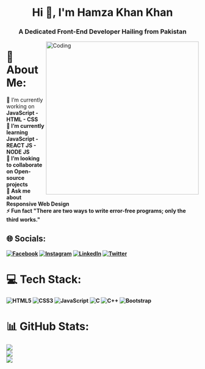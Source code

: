 <h1 align="center">Hi 👋, I'm Hamza Khan Khan</h1>
<h3 align="center">A Dedicated Front-End Developer Hailing from Pakistan</h3>
<img align="right" alt="Coding" width="400" src="https://camo.githubusercontent.com/dbd02eb60eede5c8e12d03bb1531f7df43acf13a3d8a90bccbda7aa220799a1d/68747470733a2f2f74342e667463646e2e6e65742f6a70672f30332f31332f34302f34352f3336305f465f3331333430343534315f6539595a33706874366f45456b4d5875687854626f71584132423253684e6e432e6a7067">

# 💫 About Me:
🔭 I’m currently working on <b>JavaScript - HTML - CSS<b><br>🌱 I’m currently learning JavaScript - REACT JS - NODE JS<br>👯 I’m looking to collaborate on Open-source projects<br>💬 Ask me about Responsive Web Design<br>⚡ Fun fact "There are two ways to write error-free programs; only the third works."


## 🌐 Socials:
[![Facebook](https://img.shields.io/badge/Facebook-%231877F2.svg?logo=Facebook&logoColor=white)](https://facebook.com/Hamza.Riaz2004) [![Instagram](https://img.shields.io/badge/Instagram-%23E4405F.svg?logo=Instagram&logoColor=white)](https://instagram.com/hamzaaa_riazz) [![LinkedIn](https://img.shields.io/badge/LinkedIn-%230077B5.svg?logo=linkedin&logoColor=white)](https://linkedin.com/in/hamza-riaz-khan-1720b027a) [![Twitter](https://img.shields.io/badge/Twitter-%231DA1F2.svg?logo=Twitter&logoColor=white)](https://twitter.com/@Hamzaa_Riazz) 

# 💻 Tech Stack:
![HTML5](https://img.shields.io/badge/html5-%23E34F26.svg?style=for-the-badge&logo=html5&logoColor=white) ![CSS3](https://img.shields.io/badge/css3-%231572B6.svg?style=for-the-badge&logo=css3&logoColor=white) ![JavaScript](https://img.shields.io/badge/javascript-%23323330.svg?style=for-the-badge&logo=javascript&logoColor=%23F7DF1E) ![C](https://img.shields.io/badge/c-%2300599C.svg?style=for-the-badge&logo=c&logoColor=white) ![C++](https://img.shields.io/badge/c++-%2300599C.svg?style=for-the-badge&logo=c%2B%2B&logoColor=white) ![Bootstrap](https://img.shields.io/badge/bootstrap-%238511FA.svg?style=for-the-badge&logo=bootstrap&logoColor=white)

# 📊 GitHub Stats:
![](https://github-readme-stats.vercel.app/api?username=HamzaRiazKhan0&theme=tokyonight&hide_border=true&include_all_commits=false&count_private=false)<br/>
![](https://github-readme-streak-stats.herokuapp.com/?user=HamzaRiazKhan0&theme=tokyonight&hide_border=true)<br/>
![](https://github-readme-stats.vercel.app/api/top-langs/?username=HamzaRiazKhan0&theme=tokyonight&hide_border=true&include_all_commits=false&count_private=false&layout=compact)
